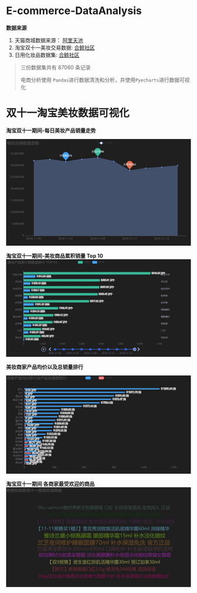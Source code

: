 # E-commerce-DataAnalysis

**数据来源**

1. 天猫商城数据来源： [阿里天池](https://tianchi.aliyun.com/dataset/111551)
2. 淘宝双十一美妆交易数据: [合鲸社区](https://www.heywhale.com/mw/dataset/646343a3b1bf805682315a40/file)
3. 日用化妆品数据集: [合鲸社区](https://www.heywhale.com/)

> 三份数据集共有 87060 条记录
>
> 电商分析使用 `Pandas`进行数据清洗和分析，并使用`Pyecharts`进行数据可视化


# 双十一淘宝美妆数据可视化

**淘宝双十一期间-每日美妆产品销量走势**

![每日总销量走势](https://github.com/HLeoF/E-commerce-DataAnalysis/blob/main/imgs/t1.jpg)

**淘宝双十一期间-美妆商品累积销量 Top 10**
![累积销售前十商品](https://github.com/HLeoF/E-commerce-DataAnalysis/blob/main/imgs/t2.jph.jpg)

**美妆商家产品均价以及总销量排行**

![商家均价和总销量排行](https://github.com/HLeoF/E-commerce-DataAnalysis/blob/main/imgs/t3.jpg)

**淘宝双十一期间 各商家最受欢迎的商品**
![](https://github.com/HLeoF/E-commerce-DataAnalysis/blob/main/imgs/t4.jpg)

